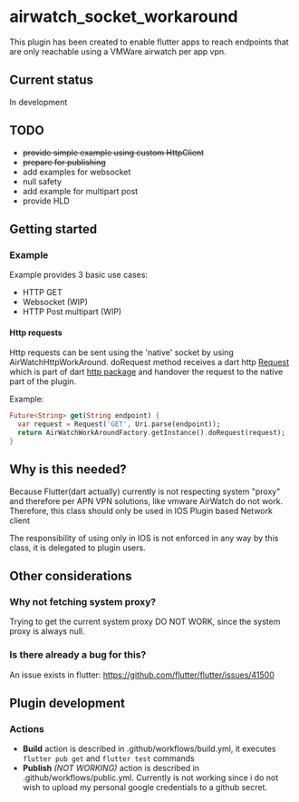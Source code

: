 # airwatch_socket_workaround

This plugin has been created to enable flutter apps to reach endpoints that are only reachable using a VMWare airwatch per app vpn.  

## Current status
In development  
## TODO
- <s>provide simple example using custom HttpClient</s>
- <s>prepare for publishing</s>
- add examples for websocket 
- null safety
- add example for multipart post
- provide HLD

## Getting started

### Example
Example provides 3 basic use cases:
- HTTP GET
- Websocket (WIP)
- HTTP Post multipart (WIP)

#### Http requests
Http requests can be sent using the 'native' socket by using AirWatchHttpWorkAround.
doRequest method receives a dart http [Request](https://pub.dev/documentation/http/latest/http/Request-class.html ) which is part of dart [http package](https://pub.dev/documentation/http/latest/)
and handover the request to the native part of the plugin. 

Example:
```dart
Future<String> get(String endpoint) {
  var request = Request('GET', Uri.parse(endpoint));
  return AirWatchWorkAroundFactory.getInstance().doRequest(request);  
}

```

## Why is this needed?   
Because Flutter(dart actually) currently is not respecting system "proxy" and therefore
per APN VPN solutions, like vmware AirWatch do not work.
Therefore, this class should only be used in IOS Plugin based Network client

The responsibility of using only in IOS is not enforced in any way by this class, it is delegated to plugin users.


## Other considerations
### Why not fetching system proxy?
Trying to get the current system proxy DO NOT WORK, since the system proxy is always null.

### Is there already a bug for this?
An issue exists in flutter: https://github.com/flutter/flutter/issues/41500

## Plugin development

### Actions
- **Build** action is described in .github/workflows/build.yml, it executes `flutter pub get` and `flutter test` commands
- **Publish** _(NOT WORKING)_ action is described in .github/workflows/public.yml. Currently is not working since i do not wish to upload my personal google credentials to a github secret.




